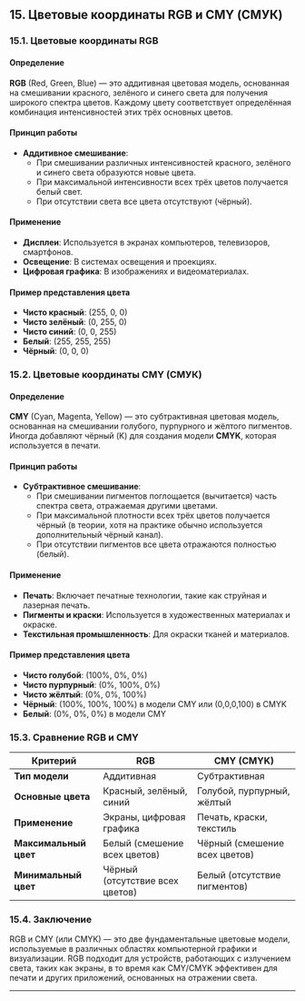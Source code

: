 
## 15. Цветовые координаты RGB и CMY (СМУК)

### 15.1. Цветовые координаты RGB

#### Определение

**RGB** (Red, Green, Blue) — это аддитивная цветовая модель, основанная на смешивании красного, зелёного и синего света для получения широкого спектра цветов. Каждому цвету соответствует определённая комбинация интенсивностей этих трёх основных цветов.

#### Принцип работы

- **Аддитивное смешивание**:
    - При смешивании различных интенсивностей красного, зелёного и синего света образуются новые цвета.
    - При максимальной интенсивности всех трёх цветов получается белый свет.
    - При отсутствии света все цвета отсутствуют (чёрный).

#### Применение

- **Дисплеи**: Используется в экранах компьютеров, телевизоров, смартфонов.
- **Освещение**: В системах освещения и проекциях.
- **Цифровая графика**: В изображениях и видеоматериалах.

#### Пример представления цвета

- **Чисто красный**: (255, 0, 0)
- **Чисто зелёный**: (0, 255, 0)
- **Чисто синий**: (0, 0, 255)
- **Белый**: (255, 255, 255)
- **Чёрный**: (0, 0, 0)

### 15.2. Цветовые координаты CMY (СМУК)

#### Определение

**CMY** (Cyan, Magenta, Yellow) — это субтрактивная цветовая модель, основанная на смешивании голубого, пурпурного и жёлтого пигментов. Иногда добавляют чёрный (K) для создания модели **CMYK**, которая используется в печати.

#### Принцип работы

- **Субтрактивное смешивание**:
    - При смешивании пигментов поглощается (вычитается) часть спектра света, отражаемая другими цветами.
    - При максимальной плотности всех трёх цветов получается чёрный (в теории, хотя на практике обычно используется дополнительный чёрный канал).
    - При отсутствии пигментов все цвета отражаются полностью (белый).

#### Применение

- **Печать**: Включает печатные технологии, такие как струйная и лазерная печать.
- **Пигменты и краски**: Используется в художественных материалах и окраске.
- **Текстильная промышленность**: Для окраски тканей и материалов.

#### Пример представления цвета

- **Чисто голубой**: (100%, 0%, 0%)
- **Чисто пурпурный**: (0%, 100%, 0%)
- **Чисто жёлтый**: (0%, 0%, 100%)
- **Чёрный**: (100%, 100%, 100%) в модели CMY или (0,0,0,100) в CMYK
- **Белый**: (0%, 0%, 0%) в модели CMY

### 15.3. Сравнение RGB и CMY

| **Критерий**            | **RGB**                            | **CMY (CMYK)**                        |
|-------------------------|------------------------------------|---------------------------------------|
| **Тип модели**          | Аддитивная                        | Субтрактивная                         |
| **Основные цвета**      | Красный, зелёный, синий            | Голубой, пурпурный, жёлтый             |
| **Применение**          | Экраны, цифровая графика            | Печать, краски, текстиль                |
| **Максимальный цвет**   | Белый (смешение всех цветов)        | Чёрный (смешение всех цветов)           |
| **Минимальный цвет**    | Чёрный (отсутствие всех цветов)     | Белый (отсутствие пигментов)            |

### 15.4. Заключение

RGB и CMY (или CMYK) — это две фундаментальные цветовые модели, используемые в различных областях компьютерной графики и визуализации. RGB подходит для устройств, работающих с излучением света, таких как экраны, в то время как CMY/CMYK эффективен для печати и других приложений, основанных на отражении света.

---
